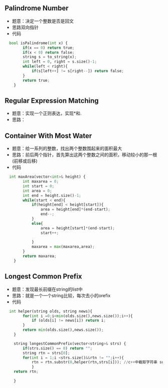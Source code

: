 ## Palindrome Number
* 题意：决定一个整数是否是回文
* 思路双向指针
* 代码
```python
  bool isPalindrome(int x) {
        if(x == 0) return true;
        if(x < 0) return false;
        string s = to_string(x);
        int left = 0, right = s.size()-1;
        while(left < right){
            if(s[left++] != s[right--]) return false;
        }
        return true;
    }
```

## Regular Expression Matching  
* 题意：实现一个正则表达，实现*和.
* 思路：


## Container With Most Water
* 题意：给一系列的整数，找出两个整数围起来的面积最大
* 思路：前后两个指针，首先算出这两个整数之间的面积，移动较小的那一根(前移或后移)
* 代码
```python
  int maxArea(vector<int>& height) {
        int maxarea = 0;
        int start = 0;
        int area = 0;
        int end = height.size()-1;
        while(start < end){
            if(height[end] < height[start]){
                area = height[end]*(end-start);
                end--;
            }
            else{
                area = height[start]*(end-start);
                start++;
                
            }
            maxarea = max(maxarea,area);
        }
        return maxarea;
    }
```

## Longest Common Prefix  
* 题意：发现最长前缀在string的list中
* 思路：就是一个一个string比较，每次去小的orefix
* 代码
```python
  int helper(string olds, string news){
        for(int i =0;i<min(olds.size(),news.size());i++){
            if (olds[i] != news[i]) return i;
        }
        return min(olds.size(),news.size());
    }

    string longestCommonPrefix(vector<string>& strs) {
        if(strs.size() == 0) return "";
        string rtn = strs[0];
        for(int i = 1;i <strs.size()&&rtn != "";i++){
            rtn = rtn.substr(0,helper(rtn,strs[i])); //c++中截取字符串 substr(start,end)
            }
    return rtn;
        
    }
```
